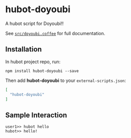 # hubot-doyoubi

A hubot script for Doyoubi!!

See [`src/doyoubi.coffee`](src/doyoubi.coffee) for full documentation.

## Installation

In hubot project repo, run:

`npm install hubot-doyoubi --save`

Then add **hubot-doyoubi** to your `external-scripts.json`:

```json
[
  "hubot-doyoubi"
]
```

## Sample Interaction

```
user1>> hubot hello
hubot>> hello!
```
